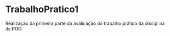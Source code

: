 # TrabalhoPratico1


 Realização da primeira parte da avalicação do trabalho prático da disciplina de POO.
